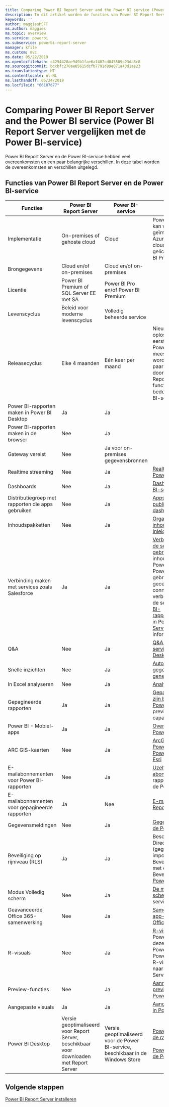 ```yaml
---
title: Comparing Power BI Report Server and the Power BI service (Power BI Report Server vergelijken met de Power BI-service)
description: In dit artikel worden de functies van Power BI Report Server en de Power BI-service vergeleken.
keywords: ''
author: maggiesMSFT
ms.author: maggies
ms.topic: overview
ms.service: powerbi
ms.subservice: powerbi-report-server
manager: kfile
ms.custom: mvc
ms.date: 05/22/2019
ms.openlocfilehash: c4254420ae949b1fae6a1407cd045589c23da3c8
ms.sourcegitcommit: bccbfc278ae85615dcfb7791d89e071a43d1ae23
ms.translationtype: HT
ms.contentlocale: nl-NL
ms.lasthandoff: 05/24/2019
ms.locfileid: "66187677"
---
```

# <a name="comparing-power-bi-report-server-and-the-power-bi-service"></a>Comparing Power BI Report Server and the Power BI service (Power BI Report Server vergelijken met de Power BI-service)

Power BI Report Server en de Power BI-service hebben veel overeenkomsten en een paar belangrijke verschillen. In deze tabel worden de overeenkomsten en verschillen uitgelegd.

## <a name="features-of-power-bi-report-server-and-the-power-bi-service"></a>Functies van Power BI Report Server en de Power BI-service

| Functies | Power BI Report Server | Power BI-service | Opmerkingen |
|---------|---------|---------|---------|
| Implementatie | On-premises of gehoste cloud | Cloud | Power BI Report Server kan worden geïmplementeerd in Azure VM’s (gehoste cloud) indien gelicentieerd via Power BI Premium |
| Brongegevens | Cloud en/of on-premises | Cloud en/of on-premises |  |
| Licentie | Power BI Premium of SQL Server EE met SA | Power BI Pro en/of Power BI Premium | |  
| Levenscyclus | Beleid voor moderne levenscyclus | Volledig beheerde service |  |
| Releasecyclus | Elke 4 maanden | Eén keer per maand | Nieuwste functies en oplossingen worden het eerst uitgebracht in de Power BI-service. De meeste kernfuncties worden in de volgende paar releases doorgevoerd in Power BI Report Server. Sommige functies zijn alleen bedoeld voor de Power BI-service. |
| Power BI-rapporten maken in Power BI Desktop | Ja | Ja |  |
| Power BI-rapporten maken in de browser | Nee | Ja |  |
| Gateway vereist | Nee | Ja voor on-premises gegevensbronnen |  |
| Realtime streaming | Nee | Ja | [Realtimestreaming in Power BI](../service-real-time-streaming.md) |
| Dashboards | Nee | Ja | [Dashboards in de Power BI-service](../consumer/end-user-dashboards.md) |
| Distributiegroep met rapporten die apps gebruiken | Nee | Ja | [Apps maken en publiceren met dashboards en rapporten](../service-create-distribute-apps.md) |
| Inhoudspakketten | Nee | Ja | [Organisatie-inhoudspakketten: Inleiding](../service-organizational-content-pack-introduction.md) |
| Verbinding maken met services zoals Salesforce | Ja | Ja | [Verbinding maken met de services die u gebruikt](../service-connect-to-services.md) met inhoudspakketten in de Power BI-service. In Power BI Report Server gebruikt u gecertificeerde connectors om verbinding te maken met de services. Zie [Power BI-rapportgegevensbronnen in Power BI Report Server](data-sources.md) voor meer informatie. |
| Q&A | Nee | Ja | [Q&A in de Power BI-service en Power BI Desktop](../power-bi-tutorial-q-and-a.md) 
| Snelle inzichten | Nee | Ja | [Automatisch gegevensinzichten genereren met Power BI](../consumer/end-user-insights.md) |
| In Excel analyseren | Nee | Ja | [Analyseren in Excel](../service-analyze-in-excel.md) 
| Gepagineerde rapporten | Ja | Ja | [Gepagineerde rapporten zijn beschikbaar in de Power BI-service](../paginated-reports-report-builder-power-bi.md) in preview in een Premium-capaciteit (Engelstalig) |
| Power BI - Mobiel-apps | Ja | Ja | [Overzicht van mobiele Power BI-apps](../consumer/mobile/mobile-apps-for-mobile-devices.md) |
| ARC GIS-kaarten | Nee | Ja | [ArcGIS-kaarten in de Power BI-service en Power BI Desktop, door Esri](../visuals/power-bi-visualization-arcgis.md) |
| E-mailabonnementen voor Power BI-rapporten | Nee | Ja | [Uzelf of anderen abonneren](../service-report-subscribe.md) op een rapport of dashboard in de Power BI-service |
| E-mailabonnementen voor gepagineerde rapporten | Ja | Nee | [E-maillevering in Reporting Services](https://docs.microsoft.com/sql/reporting-services/subscriptions/e-mail-delivery-in-reporting-services)  |
| Gegevensmeldingen | Nee | Ja | [Gegevensmeldingen in de Power BI-service](../service-set-data-alerts.md)
| Beveiliging op rijniveau (RLS) | Ja | Ja | Beschikbaar in de DirectQuery-modus (gegevensbron) en in de importmodus <br>Beveiliging op rijniveau met de [Power BI-service](../service-admin-rls.md) <br>Beveiliging op rijniveau in [Power BI Report Server](row-level-security-report-server.md) |
| Modus Volledig scherm | Nee | Ja | [De modus Volledig scherm](../consumer/end-user-focus.md) in de Power BI-service |
| Geavanceerde Office 365-samenwerking | Nee | Ja | [Samenwerken in een app-werkruimte met Office 365](../service-collaborate-power-bi-workspace.md) |
| R-visuals | Nee | Ja | [R-visuals maken](../desktop-r-visuals.md) in Power BI Desktop en deze publiceren naar de Power BI-service. U kunt Power BI-rapporten met R-visuals niet opslaan naar Power BI Report Server.  |
| Preview-functies | Nee | Ja | [Aanmelden voor preview-functies van de Power BI-service](../consumer/end-user-preview-features.md) |
| Aangepaste visuals | Ja | Ja | [Aangepaste visualisaties in Power BI](../power-bi-custom-visuals.md) |
| Power BI Desktop | Versie geoptimaliseerd voor Report Server, beschikbaar voor downloaden met Report Server | Versie geoptimaliseerd voor de Power BI-service, beschikbaar in de Windows Store | [Power BI Desktop voor de rapportserver](https://powerbi.microsoft.com/report-server/) <br><br> [Power BI Desktop voor de Power BI-service](http://aka.ms/pbidesktopstore) |

## <a name="next-steps"></a>Volgende stappen

[Power BI Report Server installeren](install-report-server.md)  